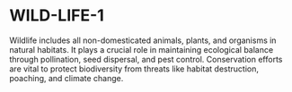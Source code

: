 # WILD-LIFE-1
Wildlife includes all non-domesticated animals, plants, and organisms in natural habitats. It plays a crucial role in maintaining ecological balance through pollination, seed dispersal, and pest control. Conservation efforts are vital to protect biodiversity from threats like habitat destruction, poaching, and climate change.
